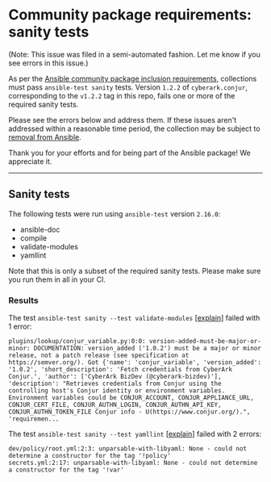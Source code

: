 # Community package requirements: sanity tests

(Note: This issue was filed in a semi-automated fashion. Let me know if you see errors in this issue.)

As per the [Ansible community package inclusion requirements][ci-testing], collections must pass `ansible-test sanity` tests. Version `1.2.2` of `cyberark.conjur`, corresponding to the `v1.2.2` tag in this repo, fails one or more of the required sanity tests.


Please see the errors below and address them. If these issues aren't addressed within a reasonable time period, the collection may be subject to [removal from Ansible][removal].

Thank you for your efforts and for being part of the Ansible package! We appreciate it.

---

## Sanity tests

The following tests were run using `ansible-test` version `2.16.0`:

- ansible-doc
- compile
- validate-modules
- yamllint

Note that this is only a subset of the required sanity tests. Please make sure you run them in all in your CI.

### Results

The test `ansible-test sanity --test validate-modules` [[explain](https://docs.ansible.com/ansible-core/2.16/dev_guide/testing/sanity/validate-modules.html)] failed with 1 error:

``` text
plugins/lookup/conjur_variable.py:0:0: version-added-must-be-major-or-minor: DOCUMENTATION: version_added ('1.0.2') must be a major or minor release, not a patch release (see specification at https://semver.org/). Got {'name': 'conjur_variable', 'version_added': '1.0.2', 'short_description': 'Fetch credentials from CyberArk Conjur.', 'author': ['CyberArk BizDev (@cyberark-bizdev)'], 'description': "Retrieves credentials from Conjur using the controlling host's Conjur identity or environment variables. Environment variables could be CONJUR_ACCOUNT, CONJUR_APPLIANCE_URL, CONJUR_CERT_FILE, CONJUR_AUTHN_LOGIN, CONJUR_AUTHN_API_KEY, CONJUR_AUTHN_TOKEN_FILE Conjur info - U(https://www.conjur.org/).", 'requiremen...
```

The test `ansible-test sanity --test yamllint` [[explain](https://docs.ansible.com/ansible-core/2.16/dev_guide/testing/sanity/yamllint.html)] failed with 2 errors:

``` text
dev/policy/root.yml:2:3: unparsable-with-libyaml: None - could not determine a constructor for the tag '!policy'
secrets.yml:2:17: unparsable-with-libyaml: None - could not determine a constructor for the tag '!var'
```




[ci-testing]: https://docs.ansible.com/ansible/latest/community/collection_contributors/collection_requirements.html#ci-testing
[repo-mgmt]: https://docs.ansible.com/ansible/latest/community/collection_contributors/collection_requirements.html#repository-management
[removal]: https://github.com/ansible-collections/overview/blob/main/removal_from_ansible.rst
